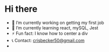<h1>Hi there</h1>

- 🔭 I’m currently working on getting my first job
- 🌱 I’m currently learning react, mySQL, Jest
- ⚡ Fun fact: I know how to center a div
- 📞 Contact: crisbecker50@gmail.com
- 
